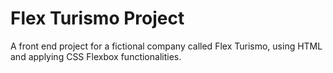 # Flex Turismo Project
A front end project for a fictional company called Flex Turismo, using HTML and applying CSS Flexbox functionalities.
